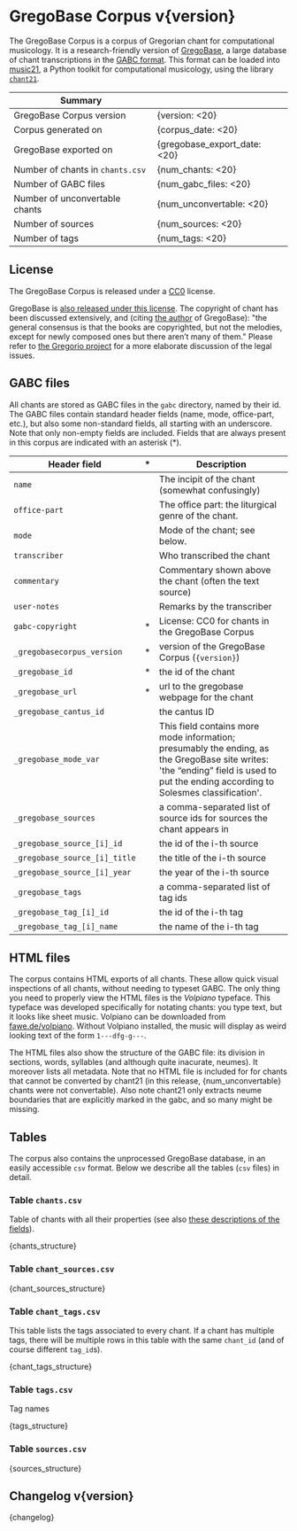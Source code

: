 GregoBase Corpus v{version}
===========================

The GregoBase Corpus is a corpus of Gregorian chant for computational musicology.
It is a research-friendly version of [GregoBase](gregobase.selapa.net/), a
large database of chant transcriptions in the
[GABC format](https://gregorio-project.github.io/gabc/index.html).
This format can be loaded into [music21](https://web.mit.edu/music21/), a Python
toolkit for computational musicology, using the library 
[`chant21`](github.com/bacor/chant21).

| Summary                          |                      |
|----------------------------------|----------------------|
| GregoBase Corpus version         | {version: <20} |
| Corpus generated on              | {corpus_date: <20} |
| GregoBase exported on            | {gregobase_export_date: <20} |
| Number of chants in `chants.csv` | {num_chants: <20} |
| Number of GABC files             | {num_gabc_files: <20} |
| Number of unconvertable chants   | {num_unconvertable: <20} |
| Number of sources                | {num_sources: <20} |
| Number of tags                   | {num_tags: <20} |

License
-------

The GregoBase Corpus is released under a
[CC0](https://creativecommons.org/publicdomain/zero/1.0/) license.

GregoBase is
[also released under this license](https://gregobase.selapa.net/?page_id=2]).
The copyright of chant has been discussed extensively, and (citing 
[the author](https://gregobase.selapa.net/?page_id=18) of GregoBase): "the general consensus is that the books are copyrighted, but not the melodies, except for newly composed ones but there aren’t many of them." 
Please refer to 
[the Gregorio project](https://gregorio-project.github.io/legalissues.html) 
for a more elaborate discussion of the legal issues.

GABC files
----------

All chants are stored as GABC files in the `gabc` directory, named by their id.
The GABC files contain standard header fields (name, mode, office-part, etc.),
but also some non-standard fields, all starting with an underscore.
Note that only non-empty fields are included. Fields that are always present in
this corpus are indicated with an asterisk (*).

| Header field                  | * | Description                                        |
|-------------------------------|---|----------------------------------------------------|
| `name`                        |   |The incipit of the chant (somewhat confusingly)     |
| `office-part`                 |   |The office part: the liturgical genre of the chant. |
| `mode `                       |   |Mode of the chant; see below.                       |
| `transcriber`                 |   | Who transcribed the chant                          |
| `commentary`                  |   | Commentary shown above the chant (often the text source) |
| `user-notes`                  |   | Remarks by the transcriber                         |
| `gabc-copyright`              | * | License: CC0 for chants in the GregoBase Corpus    |
| `_gregobasecorpus_version`    | * | version of the GregoBase Corpus (`{version}`)      |
| `_gregobase_id`               | * | the id of the chant                                |
| `_gregobase_url`              | * | url to the gregobase webpage for the chant         |
| `_gregobase_cantus_id`        |   | the cantus ID                                      |
| `_gregobase_mode_var`         |   | This field contains more mode information; presumably the ending, as the GregoBase site writes: 'the “ending” field is used to put the ending according to Solesmes classification'. |
| `_gregobase_sources`          |   | a comma-separated list of source ids for sources the chant appears in |
| `_gregobase_source_[i]_id`    |   | the id of the i-th source                          |
| `_gregobase_source_[i]_title` |   | the title of the i-th source                       |
| `_gregobase_source_[i]_year`  |   | the year of the i-th source                        |
| `_gregobase_tags`             |   | a comma-separated list of tag ids                  |
| `_gregobase_tag_[i]_id`       |   | the id of the i-th tag                             |
| `_gregobase_tag_[i]_name`     |   | the name of the i-th tag                           |

HTML files
----------

The corpus contains HTML exports of all chants. These allow quick visual inspections of
all chants, without needing to typeset GABC. The only thing you need to properly view
the HTML files is the *Volpiano* typeface. This typeface was developed specifically
for notating chants: you type text, but it looks like sheet music.
Volpiano can be downloaded from [fawe.de/volpiano](http://www.fawe.de/volpiano/).
Without Volpiano installed, the music will display as weird looking text of the
form `1---dfg-g---`.

The HTML files also show the structure of the GABC file: its division in sections, words,
syllables (and although quite inacurate, neumes). It moreover lists all metadata.
Note that no HTML file is included for for chants that cannot be converted by 
chant21 (in this release, {num_unconvertable} chants were not convertable).
Also note chant21 only extracts neume boundaries that are explicitly marked in 
the gabc, and so many might be missing.

Tables
------

The corpus also contains the unprocessed GregoBase database, in an easily accessible
`csv` format. Below we describe all the tables (`csv` files) in detail.

### Table `chants.csv`

Table of chants with all their properties (see also [these descriptions of the fields](https://gregobase.selapa.net/?page_id=18)).

{chants_structure}

### Table `chant_sources.csv`

{chant_sources_structure}

### Table `chant_tags.csv`

This table lists the tags associated to every chant. If a chant has
multiple tags, there will be multiple rows in this table with the same `chant_id` (and of course different `tag_id`s).

{chant_tags_structure}

### Table `tags.csv`

Tag names

{tags_structure}

### Table `sources.csv`

{sources_structure}

Changelog v{version}
-------------------

{changelog}
